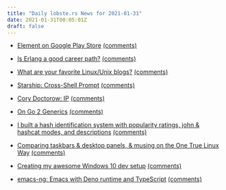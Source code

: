 ```yaml
---
title: "Daily lobste.rs News for 2021-01-31"
date: 2021-01-31T00:05:01Z
draft: false
---
```






- [Element on Google Play Store](https://element.io/blog/element-on-google-play-store/)
  [(comments)](https://lobste.rs/s/y3dtgs/element_on_google_play_store)



- [Is Erlang a good career path?]()
  [(comments)](https://lobste.rs/s/t1knka/is_erlang_good_career_path)



- [What are your favorite Linux/Unix blogs?]()
  [(comments)](https://lobste.rs/s/cw2dyj/what_are_your_favorite_linux_unix_blogs)



- [Starship: Cross-Shell Prompt](https://starship.rs/)
  [(comments)](https://lobste.rs/s/ebz77z/starship_cross_shell_prompt)



- [Cory Doctorow: IP](https://locusmag.com/2020/09/cory-doctorow-ip/)
  [(comments)](https://lobste.rs/s/944gva/cory_doctorow_ip)



- [On Go 2 Generics](https://benburkert.com/posts/on-go2-generics/)
  [(comments)](https://lobste.rs/s/udqdru/on_go_2_generics)



- [I built a hash identification system with popularity ratings, john & hashcat modes, and descriptions](https://github.com/HashPals/Name-That-Hash)
  [(comments)](https://lobste.rs/s/kz7ok9/i_built_hash_identification_system_with)



- [Comparing taskbars & desktop panels, & musing on the One True Linux Way](https://liam-on-linux.livejournal.com/77016.html)
  [(comments)](https://lobste.rs/s/wqc4qn/comparing_taskbars_desktop_panels)



- [Creating my awesome Windows 10 dev setup](https://chimerical.ca/posts/creating-my-awesome-windows-10-dev-setup)
  [(comments)](https://lobste.rs/s/tnaprv/creating_my_awesome_windows_10_dev_setup)



- [emacs-ng: Emacs with Deno runtime and TypeScript](https://github.com/emacs-ng/emacs-ng)
  [(comments)](https://lobste.rs/s/crjq4a/emacs_ng_emacs_with_deno_runtime)


